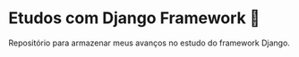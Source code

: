# Etudos com Django Framework 🐍

Repositório para armazenar meus avanços no estudo do framework Django.